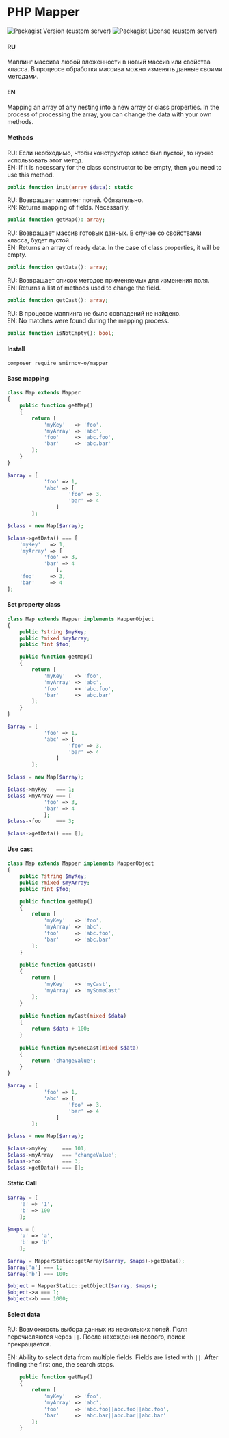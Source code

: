 # PHP Mapper

![Packagist Version (custom server)](https://img.shields.io/packagist/v/smirnov-o/Mapper)
![Packagist License (custom server)](https://img.shields.io/packagist/l/smirnov-o/Mapper)

#### RU

Маппинг массива любой вложенности в новый массив или свойства класса.
В процессе обработки массива можно изменять данные своими методами.

#### EN

Mapping an array of any nesting into a new array or class properties.
In the process of processing the array, you can change the data with your own methods.

#### Methods

RU: Если необходимо, чтобы конструктор класс был пустой, то нужно использовать этот метод.<br>
EN: If it is necessary for the class constructor to be empty, then you need to use this method.

```php
public function init(array $data): static
```

RU: Возвращает маппинг полей. Обязательно.<br>
RN: Returns mapping of fields. Necessarily.

```php
public function getMap(): array;
```

RU: Возвращает массив готовых данных. В случае со свойствами класса, будет пустой.<br> 
EN: Returns an array of ready data. In the case of class properties, it will be empty.

```php
public function getData(): array;
```

RU: Возвращает список методов применяемых для изменения поля.<br>
EN: Returns a list of methods used to change the field.

```php
public function getCast(): array;
```

RU: В процессе маппинга не было совпадений не найдено.<br>
EN: No matches were found during the mapping process.

```php
public function isNotEmpty(): bool;
```

#### Install

```
composer require smirnov-o/mapper
```

#### Base mapping

```php
class Map extends Mapper
{
    public function getMap()
    {
        return [
            'myKey'   => 'foo',
            'myArray' => 'abc',
            'foo'     => 'abc.foo',
            'bar'     => 'abc.bar'
        ];
    }
}

$array = [
            'foo' => 1,
            'abc' => [
                    'foo' => 3,
                    'bar' => 4
                ]       
        ];

$class = new Map($array);

$class->getData() === [
    'myKey'   => 1,
    'myArray' => [
            'foo' => 3,
            'bar' => 4
                ],
    'foo'     => 3,
    'bar'     => 4
];
```

#### Set property class

```php
class Map extends Mapper implements MapperObject
{
    public ?string $myKey;
    public ?mixed $myArray;
    public ?int $foo;

    public function getMap()
    {
        return [
            'myKey'   => 'foo',
            'myArray' => 'abc',
            'foo'     => 'abc.foo',
            'bar'     => 'abc.bar'
        ];
    }
}

$array = [
            'foo' => 1,
            'abc' => [
                    'foo' => 3,
                    'bar' => 4
                ]       
        ];

$class = new Map($array);

$class->myKey   === 1;
$class->myArray === [
            'foo' => 3,
            'bar' => 4
            ];
$class->foo     === 3;

$class->getData() === [];
```

#### Use cast

```php
class Map extends Mapper implements MapperObject
{
    public ?string $myKey;
    public ?mixed $myArray;
    public ?int $foo;

    public function getMap()
    {
        return [
            'myKey'   => 'foo',
            'myArray' => 'abc',
            'foo'     => 'abc.foo',
            'bar'     => 'abc.bar'
        ];
    }
    
    public function getCast()
    {
        return [
            'myKey'   => 'myCast',
            'myArray' => 'mySomeCast'
        ];
    }
    
    public function myCast(mixed $data)
    {
        return $data + 100;
    }
    
    public function mySomeCast(mixed $data)
    {
        return 'changeValue';
    }
}

$array = [
            'foo' => 1,
            'abc' => [
                    'foo' => 3,
                    'bar' => 4
                ]       
        ];

$class = new Map($array);

$class->myKey     === 101;
$class->myArray   === 'changeValue';
$class->foo       === 3;
$class->getData() === [];
```

#### Static Call

```php
$array = [
    'a' => '1', 
    'b' => 100
    ];
    
$maps = [
    'a' => 'a', 
    'b' => 'b'
    ];

$array = MapperStatic::getArray($array, $maps)->getData();
$array['a'] === 1;
$array['b'] === 100;

$object = MapperStatic::getObject($array, $maps);
$object->a === 1;
$object->b === 1000;
```

#### Select data

RU: Возможность выбора данных из нескольких полей.
Поля перечисляются через `||`. После нахождения первого, поиск прекращается.

EN: Ability to select data from multiple fields.
Fields are listed with `||`. After finding the first one, the search stops.

```php
    public function getMap()
    {
        return [
            'myKey'   => 'foo',
            'myArray' => 'abc',
            'foo'     => 'abc.foo||abc.foo||abc.foo',
            'bar'     => 'abc.bar||abc.bar||abc.bar'
        ];
    }
```
